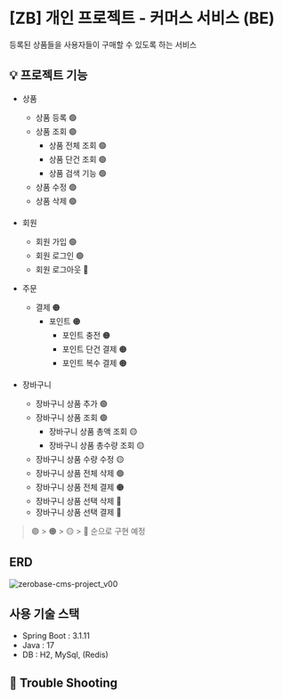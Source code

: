 # [ZB] 개인 프로젝트 - 커머스 서비스 (BE)
등록된 상품들을 사용자들이 구매할 수 있도록 하는 서비스

## 💡 프로젝트 기능
- 상품
  - 상품 등록 🟢
  - 상품 조회 🟢
    - 상품 전체 조회 🟢
    - 상품 단건 조회 🟢
    - 상품 검색 기능 🟢
  - 상품 수정 🟢
  - 상품 삭제 🟢
  
- 회원
  - 회원 가입 🟢
  - 회원 로그인 🟢
  - 회원 로그아웃 🔴

- 주문
  - 결제 🟠
    - 포인트 🟠
      - 포인트 충전 🟠
      - 포인트 단건 결제 🟠
      - 포인트 복수 결제 🟠 
    
- 장바구니
  - 장바구니 상품 추가 🟢
  - 장바구니 상품 조회 🟢
    - 장바구니 상품 총액 조회 🟡
    - 장바구니 상품 총수량 조회 🟡
  - 장바구니 상품 수량 수정 🟡
  - 장바구니 상품 전체 삭제 🟢
  - 장바구니 상품 전체 결제 🟠
  - 장바구니 상품 선택 삭제 🔴
  - 장바구니 상품 선택 결제 🔴

> 🟢 > 🟠 > 🟡 > 🔴 순으로 구현 예정

## ERD
![zerobase-cms-project_v00](https://github.com/dev-sam32/zerobase-cms-project/assets/90596545/8e519673-9b1b-4e40-a266-5147bd8c9dbb)

## 사용 기술 스택
- Spring Boot : 3.1.11
- Java : 17
- DB : H2, MySql, (Redis)
  
## 🚀 Trouble Shooting

